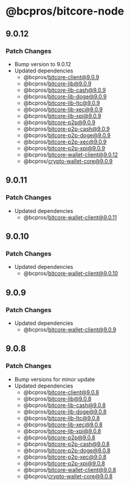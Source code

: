# @bcpros/bitcore-node

## 9.0.12

### Patch Changes

- Bump version to 9.0.12
- Updated dependencies
  - @bcpros/bitcore-client@9.0.9
  - @bcpros/bitcore-lib@9.0.9
  - @bcpros/bitcore-lib-cash@9.0.9
  - @bcpros/bitcore-lib-doge@9.0.9
  - @bcpros/bitcore-lib-ltc@9.0.9
  - @bcpros/bitcore-lib-xec@9.0.9
  - @bcpros/bitcore-lib-xpi@9.0.9
  - @bcpros/bitcore-p2p@9.0.9
  - @bcpros/bitcore-p2p-cash@9.0.9
  - @bcpros/bitcore-p2p-doge@9.0.9
  - @bcpros/bitcore-p2p-xec@9.0.9
  - @bcpros/bitcore-p2p-xpi@9.0.9
  - @bcpros/bitcore-wallet-client@9.0.12
  - @bcpros/crypto-wallet-core@9.0.9

## 9.0.11

### Patch Changes

- Updated dependencies
  - @bcpros/bitcore-wallet-client@9.0.11

## 9.0.10

### Patch Changes

- Updated dependencies
  - @bcpros/bitcore-wallet-client@9.0.10

## 9.0.9

### Patch Changes

- Updated dependencies
  - @bcpros/bitcore-wallet-client@9.0.9

## 9.0.8

### Patch Changes

- Bump versions for minor update
- Updated dependencies
  - @bcpros/bitcore-client@9.0.8
  - @bcpros/bitcore-lib@9.0.8
  - @bcpros/bitcore-lib-cash@9.0.8
  - @bcpros/bitcore-lib-doge@9.0.8
  - @bcpros/bitcore-lib-ltc@9.0.8
  - @bcpros/bitcore-lib-xec@9.0.8
  - @bcpros/bitcore-lib-xpi@9.0.8
  - @bcpros/bitcore-p2p@9.0.8
  - @bcpros/bitcore-p2p-cash@9.0.8
  - @bcpros/bitcore-p2p-doge@9.0.8
  - @bcpros/bitcore-p2p-xec@9.0.8
  - @bcpros/bitcore-p2p-xpi@9.0.8
  - @bcpros/bitcore-wallet-client@9.0.8
  - @bcpros/crypto-wallet-core@9.0.8

